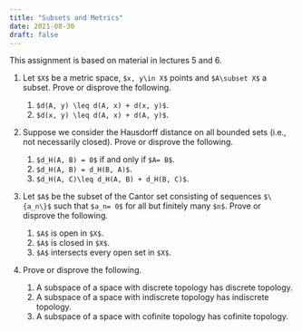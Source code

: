```yaml
---
title: "Subsets and Metrics"
date: 2021-08-30
draft: false
---
```


This assignment is based on material in lectures 5 and 6.

1. Let `$X$` be a metric space, `$x, y\in X$` points and `$A\subset X$` a subset. Prove or disprove the following.
    1. `$d(A, y) \leq d(A, x) + d(x, y)$`.
    2. `$d(x, y) \leq d(A, x) + d(A, y)$`.

2. Suppose we consider the Hausdorff distance on all bounded sets (i.e., not necessarily closed). Prove or disprove the following.
    1. `$d_H(A, B) = 0$` if and only if `$A= B$`.
    2. `$d_H(A, B) = d_H(B, A)$`.
    3. `$d_H(A, C)\leq d_H(A, B) + d_H(B, C)$`.

3. Let `$A$` be the subset of the Cantor set consisting of sequences `$\{a_n\}$` such that  `$a_n= 0$` for all but finitely many `$n$`. Prove or disprove the following.
    1. `$A$` is open in `$X$`.
    2. `$A$` is closed in `$X$`.
    3. `$A$` intersects every open set in `$X$`.

4. Prove or disprove the following.
    1. A subspace of a space with discrete topology has discrete topology.
    2. A subspace of a space with indiscrete topology has indiscrete topology.
    3. A subspace of a space with cofinite topology has cofinite topology.

